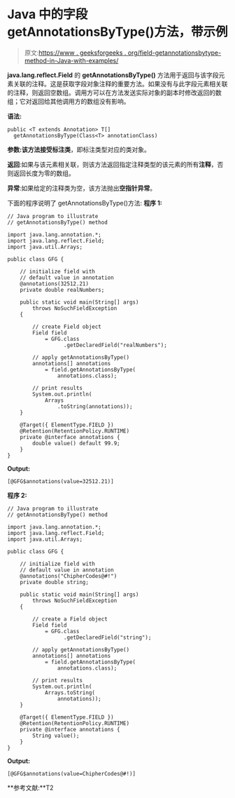 # Java 中的字段 getAnnotationsByType()方法，带示例

> 原文:[https://www . geeksforgeeks . org/field-getannotationsbytype-method-in-Java-with-examples/](https://www.geeksforgeeks.org/field-getannotationsbytype-method-in-java-with-examples/)

**java.lang.reflect.Field** 的 **getAnnotationsByType()** 方法用于返回与该字段元素关联的注释。这是获取字段对象注释的重要方法。如果没有与此字段元素相关联的注释，则返回空数组。调用方可以在方法发送实际对象的副本时修改返回的数组；它对返回给其他调用方的数组没有影响。

**语法:**

```
public <T extends Annotation> T[] 
  getAnnotationsByType(Class<T> annotationClass)

```

**参数:**该方法接受**标注类**，即标注类型对应的类对象。

**返回**:如果与该元素相关联，则该方法返回指定注释类型的该元素的所有**注释**，否则返回长度为零的数组。

**异常**:如果给定的注释类为空，该方法抛出**空指针异常**。

下面的程序说明了 getAnnotationsByType()方法:
**程序 1:**

```
// Java program to illustrate
// getAnnotationsByType() method

import java.lang.annotation.*;
import java.lang.reflect.Field;
import java.util.Arrays;

public class GFG {

    // initialize field with
    // default value in annotation
    @annotations(32512.21)
    private double realNumbers;

    public static void main(String[] args)
        throws NoSuchFieldException
    {

        // create Field object
        Field field
            = GFG.class
                  .getDeclaredField("realNumbers");

        // apply getAnnotationsByType()
        annotations[] annotations
            = field.getAnnotationsByType(
                annotations.class);

        // print results
        System.out.println(
            Arrays
                .toString(annotations));
    }

    @Target({ ElementType.FIELD })
    @Retention(RetentionPolicy.RUNTIME)
    private @interface annotations {
        double value() default 99.9;
    }
}
```

**Output:**

```
[@GFG$annotations(value=32512.21)]

```

**程序 2:**

```
// Java program to illustrate
// getAnnotationsByType() method

import java.lang.annotation.*;
import java.lang.reflect.Field;
import java.util.Arrays;

public class GFG {

    // initialize field with
    // default value in annotation
    @annotations("ChipherCodes@#!")
    private double string;

    public static void main(String[] args)
        throws NoSuchFieldException
    {

        // create a Field object
        Field field
            = GFG.class
                  .getDeclaredField("string");

        // apply getAnnotationsByType()
        annotations[] annotations
            = field.getAnnotationsByType(
                annotations.class);

        // print results
        System.out.println(
            Arrays.toString(
                annotations));
    }

    @Target({ ElementType.FIELD })
    @Retention(RetentionPolicy.RUNTIME)
    private @interface annotations {
        String value();
    }
}
```

**Output:**

```
[@GFG$annotations(value=ChipherCodes@#!)]

```

**参考文献:**T2